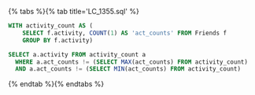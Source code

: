 {% tabs %}{% tab title='LC_1355.sql' %}

```sql
WITH activity_count AS (
    SELECT f.activity, COUNT(1) AS 'act_counts' FROM Friends f
    GROUP BY f.activity)

SELECT a.activity FROM activity_count a
  WHERE a.act_counts != (SELECT MAX(act_counts) FROM activity_count)
  AND a.act_counts != (SELECT MIN(act_counts) FROM activity_count)
```

{% endtab %}{% endtabs %}
